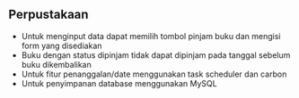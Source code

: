 ## Perpustakaan

- Untuk menginput data dapat memilih tombol pinjam buku dan mengisi form yang disediakan
- Buku dengan status dipinjam tidak dapat dipinjam pada tanggal sebelum buku dikembalikan
- Untuk fitur penanggalan/date menggunakan task scheduler dan carbon
- Untuk penyimpanan database menggunakan MySQL
